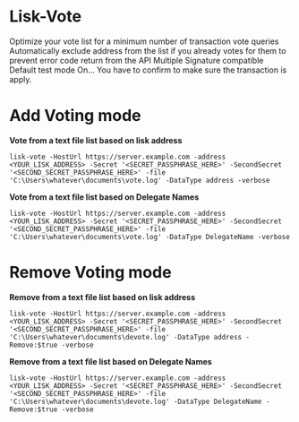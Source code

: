 # Lisk-Vote


Optimize your vote list for a minimum number of transaction vote queries  
Automatically exclude address from the list if you already votes for them to prevent error code return from the API 
Multiple Signature compatible 
Default test mode On... You have to confirm to make sure the transaction is apply.

# Add Voting mode

**Vote from a text file list based on lisk address**

`lisk-vote -HostUrl https://server.example.com -address <YOUR_LISK_ADDRESS> -Secret '<SECRET_PASSPHRASE_HERE>' -SecondSecret '<SECOND_SECRET_PASSPHRASE_HERE>' -file 'C:\Users\whatever\documents\vote.log' -DataType address -verbose`

**Vote from a text file list based on Delegate Names**

`lisk-vote -HostUrl https://server.example.com -address <YOUR_LISK_ADDRESS> -Secret '<SECRET_PASSPHRASE_HERE>' -SecondSecret '<SECOND_SECRET_PASSPHRASE_HERE>' -file 'C:\Users\whatever\documents\vote.log' -DataType DelegateName -verbose`


# Remove Voting mode 

**Remove from a text file list based on lisk address** 

`lisk-vote -HostUrl https://server.example.com -address <YOUR_LISK_ADDRESS> -Secret '<SECRET_PASSPHRASE_HERE>' -SecondSecret '<SECOND_SECRET_PASSPHRASE_HERE>' -file 'C:\Users\whatever\documents\devote.log' -DataType address -Remove:$true -verbose`

**Remove from a text file list based on Delegate Names**

`lisk-vote -HostUrl https://server.example.com -address <YOUR_LISK_ADDRESS> -Secret '<SECRET_PASSPHRASE_HERE>' -SecondSecret '<SECOND_SECRET_PASSPHRASE_HERE>' -file 'C:\Users\whatever\documents\devote.log' -DataType DelegateName -Remove:$true -verbose`

 
